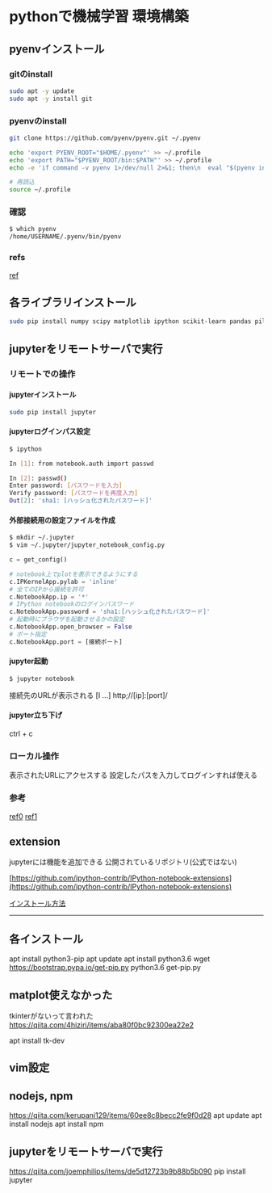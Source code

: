 # pythonで機械学習 環境構築

## pyenvインストール

### gitのinstall

```bash
sudo apt -y update
sudo apt -y install git
```

### pyenvのinstall

```bash
git clone https://github.com/pyenv/pyenv.git ~/.pyenv
```

```bash
echo 'export PYENV_ROOT="$HOME/.pyenv"' >> ~/.profile
echo 'export PATH="$PYENV_ROOT/bin:$PATH"' >> ~/.profile
echo -e 'if command -v pyenv 1>/dev/null 2>&1; then\n  eval "$(pyenv init -)"\nfi' >> ~/.profile
```

```bash
# 再読込
source ~/.profile
```

### 確認

```bash
$ which pyenv
/home/USERNAME/.pyenv/bin/pyenv
```

### refs
[ref](https://qiita.com/shigechioyo/items/198211e84f8e0e9a5c18)



## 各ライブラリインストール
```bash
sudo pip install numpy scipy matplotlib ipython scikit-learn pandas pillow
```


## jupyterをリモートサーバで実行

### リモートでの操作
#### jupyterインストール
```bash
sudo pip install jupyter
```

#### jupyterログインパス設定
```bash
$ ipython

In [1]: from notebook.auth import passwd

In [2]: passwd()
Enter password: [パスワードを入力]
Verify password: [パスワードを再度入力]
Out[2]: 'sha1: [ハッシュ化されたパスワード]'
```

#### 外部接続用の設定ファイルを作成

```bash
$ mkdir ~/.jupyter
$ vim ~/.jupyter/jupyter_notebook_config.py
```

```py
c = get_config()

# notebook上でplotを表示できるようにする
c.IPKernelApp.pylab = 'inline'
# 全てのIPから接続を許可
c.NotebookApp.ip = '*'
# IPython notebookのログインパスワード
c.NotebookApp.password = 'sha1:[ハッシュ化されたパスワード]'
# 起動時にブラウザを起動させるかの設定
c.NotebookApp.open_browser = False
# ポート指定
c.NotebookApp.port = [接続ポート]
```

#### jupyter起動

```bash
$ jupyter notebook
```

接続先のURLが表示される
[I ...] http;//[ip]:[port]/


#### jupyter立ち下げ
ctrl + c


### ローカル操作
表示されたURLにアクセスする
設定したパスを入力してログインすれば使える


### 参考
[ref0](https://qiita.com/syo_cream/items/05553b41277523a131fd)
[ref1](https://qiita.com/joemphilips/items/de5d12723b9b88b5b090)


## extension
jupyterには機能を追加できる
公開されているリポジトリ(公式ではない)

[https://github.com/ipython-contrib/IPython-notebook-extensions](https://github.com/ipython-contrib/IPython-notebook-extensions)


[インストール方法](https://qiita.com/sasaki77/items/30a19d2be7d94116b237)



---

## 各インストール
apt install python3-pip
apt update
apt install python3.6
wget https://bootstrap.pypa.io/get-pip.py
python3.6 get-pip.py



## matplot使えなかった
tkinterがないって言われた
https://qiita.com/4hiziri/items/aba80f0bc92300ea22e2

apt install tk-dev

## vim設定


## nodejs, npm
https://qiita.com/kerupani129/items/60ee8c8becc2fe9f0d28
apt update
apt install nodejs
apt install npm


## jupyterをリモートサーバで実行
https://qiita.com/joemphilips/items/de5d12723b9b88b5b090
pip install jupyter




